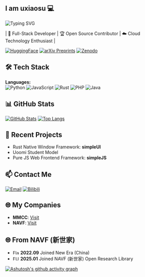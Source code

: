 ## I am uxiaosu 💻

![Typing SVG](https://readme-typing-svg.demolab.com/?lines=Scienceknows+no+bounds.+科学永无止境;Full-Stack+Developer&width=400&height=40&color=007BFF&speed=40&loop=true)

| 🔭 Full-Stack Developer | 🏆 Open Source Contributor | ☁️ Cloud Technology Enthusiast |

[![HuggingFace](https://img.shields.io/badge/-HuggingFace-FF6600?style=flat-square&logo=huggingface&logoColor=white)](https://huggingface.co/yourprofile) [![arXiv Preprints](https://img.shields.io/badge/-arXiv-232323?style=flat-square&logo=arxiv&logoColor=white)](https://arxiv.org/yourprofile) [![Zenodo](https://img.shields.io/badge/-Zenodo-232323?style=flat-square&logo=zenodo&logoColor=white)](https://zenodo.org/yourprofile)
## 🛠 Tech Stack

**Languages:**  
![Python](https://img.shields.io/badge/-Python-3776AB?style=flat-square&logo=python&logoColor=white) ![JavaScript](https://img.shields.io/badge/-JavaScript-F7DF1E?style=flat-square&logo=javascript&logoColor=black) ![Rust](https://img.shields.io/badge/-Rust-000000?style=flat-square&logo=rust&logoColor=white) ![PHP](https://img.shields.io/badge/-PHP-777BB4?style=flat-square&logo=php&logoColor=white) ![Java](https://img.shields.io/badge/-Java-ED8B00?style=flat-square&logo=java&logoColor=white)

## 📊 GitHub Stats

[![GitHub Stats](https://github-readme-stats.vercel.app/api?username=uxiaosu&show_icons=true&theme=)](https://github.com/uxiaosu) [![Top Langs](https://github-readme-stats.vercel.app/api/top-langs/?username=uxiaosu&layout=compact&theme=&langs_count=5)](https://github.com/uxiaosu)

## 🌱 Recent Projects

- Rust Native Window Framework: **simpleUI**  
- Uoomi Student Model  
- Pure JS Web Frontend Framework: **simpleJS**

## 📫 Contact Me

 [![Email](https://img.shields.io/badge/-Email-D14836?style=flat-square&logo=gmail&logoColor=white)](mailto:luxiaosu@foxmail.com)  [![Bilibili](https://img.shields.io/badge/-Bilibili-00A1D6?style=flat-square&logo=bilibili&logoColor=white)](https://space.bilibili.com/1504380151?spm_id_from=333.337.0.0)

## 🌐 My Companies

- **MMCC**: [Visit](https://yourcompany.com)  
- **NAVF**: [Visit](https://yourcompany.com)

## 🌐 From NAVF (新世家)

- <img src="https://upload.wikimedia.org/wikipedia/commons/f/fa/Flag_of_the_People%27s_Republic_of_China.svg" width="20" height="13" alt="Flag of China"> **2022.09** Joined New Era (China)  
- <img src="https://upload.wikimedia.org/wikipedia/commons/b/b7/Flag_of_Europe.svg" width="20" height="13" alt="EU Flag"> **2025.01** Joined NAVF (新世家) Open Research Library

[![Ashutosh's github activity graph](https://github-readme-activity-graph.vercel.app/graph?username=uxiaosu&theme=green)](https://github.com/ashutosh00710/github-readme-activity-graph)
